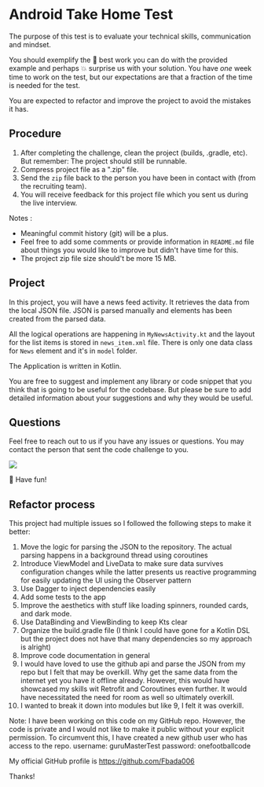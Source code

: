 # Android Take Home Test

The purpose of this test is to evaluate your technical skills, communication and mindset.

You should exemplify the :muscle: best work you can do with the provided example and perhaps :boom: surprise us with your solution. You have *one* week time to work on the test, but our expectations are that a fraction of the time is needed for the test.

You are expected to refactor and improve the project to avoid the mistakes it has.

## Procedure

1. After completing the challenge, clean the project (builds, .gradle, etc). But remember: The project should still be runnable.
2. Compress project file as a ".zip" file.
3. Send the `zip` file back to the person you have been in contact with (from the recruiting team).
4. You will receive feedback for this project file which you sent us during the live interview.

Notes :
   - Meaningful commit history (git) will be a plus.
   - Feel free to add some comments or provide information in `README.md` file about things you would like to improve but didn't have time for this.
   - The project zip file size should't be more 15 MB.

## Project

In this project, you will have a news feed activity. It retrieves the data from the local JSON file.
JSON is parsed manually and elements has been created from the parsed data. 

All the logical operations are happening in `MyNewsActivity.kt` and the layout for the list items is 
stored in `news_item.xml` file. There is only one data class for `News` element and it's in `model` folder.

The Application is written in Kotlin.

You are free to suggest and implement any library or code snippet that you think that is going to be useful 
for the codebase. But please be sure to add detailed information about your suggestions and why they would be useful. 

## Questions

Feel free to reach out to us if you have any issues or questions. You may contact the person that sent the 
code challenge to you.

![](https://media.giphy.com/media/uADx98ByhpOwcE7KhW/giphy.gif)

:rocket: Have fun!

## Refactor process
This project had multiple issues so I followed the following steps to make it better:
1. Move the logic for parsing the JSON to the repository. The actual parsing happens in a background
 thread using coroutines
2. Introduce ViewModel and LiveData to make sure data survives configuration changes while the latter
presents us reactive programming for easily updating the UI using the Observer pattern
3. Use Dagger to inject dependencies easily
4. Add some tests to the app
5. Improve the aesthetics with stuff like loading spinners, rounded cards, and dark mode.
6. Use DataBinding and ViewBinding to keep Kts clear
7. Organize the build.gradle file (I think I could have gone for a Kotlin DSL but the project does not
have that many dependencies so my approach is alright)
8. Improve code documentation in general
9. I would have loved to use the github api and parse the JSON from my repo but I felt that may be
overkill. Why get the same data from the internet yet you have it offline already. However, this would
have showcased my skills wit Retrofit and Coroutines even further. It would have necessitated the need
for room as well so ultimately overkill.
10. I wanted to break it down into modules but like 9, I felt it was overkill.

Note: I have been working on this code on my GitHub repo. However, the code is private and I would
not like to make it public without your explicit permission. To circumvent this, I have created a
new github user who has access to the repo.
        username: guruMasterTest
        password: onefootballcode

My official GitHub profile is https://github.com/Fbada006

Thanks!

